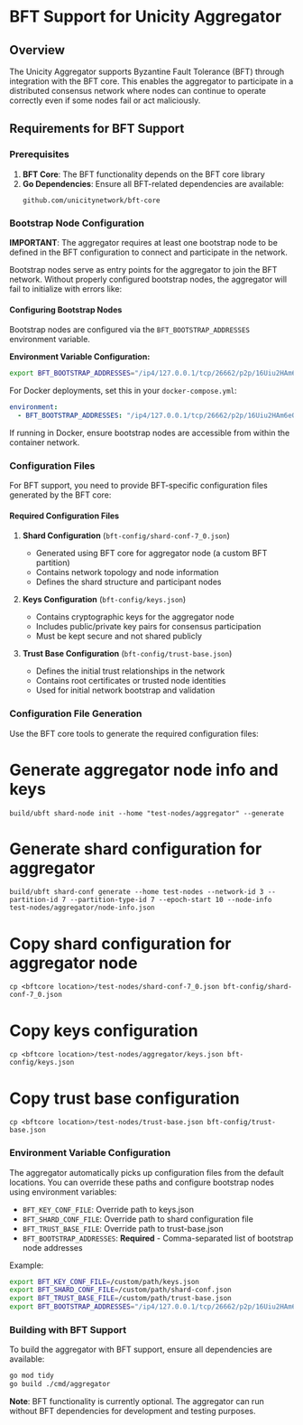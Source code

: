 # BFT Support for Unicity Aggregator

## Overview

The Unicity Aggregator supports Byzantine Fault Tolerance (BFT) through integration with the BFT core. This enables the aggregator to participate in a distributed consensus network where nodes can continue to operate correctly even if some nodes fail or act maliciously.

## Requirements for BFT Support

### Prerequisites

1. **BFT Core**: The BFT functionality depends on the BFT core library
2. **Go Dependencies**: Ensure all BFT-related dependencies are available:
   ```
   github.com/unicitynetwork/bft-core
   ```

### Bootstrap Node Configuration

**IMPORTANT**: The aggregator requires at least one bootstrap node to be defined in the BFT configuration to connect and participate in the network.

Bootstrap nodes serve as entry points for the aggregator to join the BFT network. Without properly configured bootstrap nodes, the aggregator will fail to initialize with errors like:

#### Configuring Bootstrap Nodes

Bootstrap nodes are configured via the `BFT_BOOTSTRAP_ADDRESSES` environment variable.

**Environment Variable Configuration:**
```bash
export BFT_BOOTSTRAP_ADDRESSES="/ip4/127.0.0.1/tcp/26662/p2p/16Uiu2HAm6eQMr2sQVbcWZsPPbpc2Su7AnnMVGHpC23PUzGTAATnp"
```

For Docker deployments, set this in your `docker-compose.yml`:
```yaml
environment:
  - BFT_BOOTSTRAP_ADDRESSES: "/ip4/127.0.0.1/tcp/26662/p2p/16Uiu2HAm6eQMr2sQVbcWZsPPbpc2Su7AnnMVGHpC23PUzGTAATnp"
```

If running in Docker, ensure bootstrap nodes are accessible from within the container network.

### Configuration Files

For BFT support, you need to provide BFT-specific configuration files generated by the BFT core:

#### Required Configuration Files

1. **Shard Configuration** (`bft-config/shard-conf-7_0.json`)
   - Generated using BFT core for aggregator node (a custom BFT partition)
   - Contains network topology and node information
   - Defines the shard structure and participant nodes

2. **Keys Configuration** (`bft-config/keys.json`)
   - Contains cryptographic keys for the aggregator node
   - Includes public/private key pairs for consensus participation
   - Must be kept secure and not shared publicly

3. **Trust Base Configuration** (`bft-config/trust-base.json`)
   - Defines the initial trust relationships in the network
   - Contains root certificates or trusted node identities
   - Used for initial network bootstrap and validation

### Configuration File Generation

Use the BFT core tools to generate the required configuration files:

# Generate aggregator node info and keys
`build/ubft shard-node init --home "test-nodes/aggregator" --generate`
# Generate shard configuration for aggregator
`build/ubft shard-conf generate --home test-nodes --network-id 3 --partition-id 7 --partition-type-id 7 --epoch-start 10 --node-info test-nodes/aggregator/node-info.json`
                  
# Copy shard configuration for aggregator node
`cp <bftcore location>/test-nodes/shard-conf-7_0.json bft-config/shard-conf-7_0.json`
# Copy keys configuration
`cp <bftcore location>/test-nodes/aggregator/keys.json bft-config/keys.json`
# Copy trust base configuration  
`cp <bftcore location>/test-nodes/trust-base.json bft-config/trust-base.json`


### Environment Variable Configuration

The aggregator automatically picks up configuration files from the default locations. You can override these paths and configure bootstrap nodes using environment variables:

- `BFT_KEY_CONF_FILE`: Override path to keys.json
- `BFT_SHARD_CONF_FILE`: Override path to shard configuration file
- `BFT_TRUST_BASE_FILE`: Override path to trust-base.json
- `BFT_BOOTSTRAP_ADDRESSES`: **Required** - Comma-separated list of bootstrap node addresses

Example:
```bash
export BFT_KEY_CONF_FILE=/custom/path/keys.json
export BFT_SHARD_CONF_FILE=/custom/path/shard-conf.json
export BFT_TRUST_BASE_FILE=/custom/path/trust-base.json
export BFT_BOOTSTRAP_ADDRESSES="/ip4/127.0.0.1/tcp/26662/p2p/16Uiu2HAm6eQMr2sQVbcWZsPPbpc2Su7AnnMVGHpC23PUzGTAATnp"
```

### Building with BFT Support

To build the aggregator with BFT support, ensure all dependencies are available:

```bash
go mod tidy
go build ./cmd/aggregator
```

**Note**: BFT functionality is currently optional. The aggregator can run without BFT dependencies for development and testing purposes.
